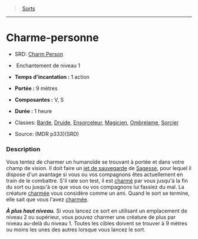 ﻿---
!SpellItem
Family: SpellHD
Level: 1
Type: Enchantement
CastingTime: 1 action
Range: 9 mètres
Components: V, S
Duration: 1 heure
Classes: '[Barde](hd_bard.md), [Druide](hd_druid.md), [Ensorceleur](hd_sorcerer.md), [Magicien](hd_wizard.md), [Ombrelame](hd_rogue_ombrelame.md), [Sorcier](hd_warlock.md)'
Id: spells_hd.md#charme-personne
ParentLink: spells_hd.md#sorts
Name: Charme-personne
ParentName: Sorts
NameLevel: 1
AltName: '[Charm Person](srd_spells_charm_person.md)'
Source: (MDR p333)(SRD)
Attributes:
  Name: Charme-personne
  Markdown: >+
    # <!--Name-->Charme-personne<!--/Name-->


    - SRD: <!--AltName-->[Charm Person](srd_spells_charm_person.md)<!--/AltName-->


    -  <!--Type-->Enchantement<!--/Type--> de niveau <!--Level-->1<!--/Level-->


    - **Temps d'incantation :** <!--CastingTime-->1 action<!--/CastingTime-->


    - **Portée :** <!--Range-->9 mètres<!--/Range-->


    - **Composantes :** <!--Components-->V, S<!--/Components-->


    - **Durée :** <!--Duration-->1 heure<!--/Duration-->


    - Classes: <!--Classes-->[Barde](hd_bard.md), [Druide](hd_druid.md), [Ensorceleur](hd_sorcerer.md), [Magicien](hd_wizard.md), [Ombrelame](hd_rogue_ombrelame.md), [Sorcier](hd_warlock.md)<!--/Classes-->


    - Source: <!--Source-->(MDR p333)(SRD)<!--/Source-->


    ### Description


    Vous tentez de charmer un humanoïde se trouvant à portée et dans votre champ de vision. Il doit faire un [jet de sauvegarde](hd_abilities_jets_de_sauvegarde.md) de [Sagesse](hd_abilities_wisdom.md), pour lequel il dispose d'un avantage si vous ou vos compagnons êtes actuellement en train de le combattre. S'il rate son test, il est [charmé](hd_conditions_charme.md) par vous jusqu'à la fin du sort ou jusqu'à ce que vous ou vos compagnons lui fassiez du mal. La créature [charmée](hd_conditions_charme.md) vous considère comme un ami. Quand le sort se termine, elle sait que vous l'avez [charmée](hd_conditions_charme.md).


    **_À plus haut niveau._** Si vous lancez ce sort en utilisant un emplacement de niveau 2 ou supérieur, vous pouvez charmer une créature de plus par niveau au-delà du niveau 1. Toutes les cibles doivent se trouver à 9 mètres ou moins les unes des autres lorsque vous lancez le sort.

  AltName: '[Charm Person](srd_spells_charm_person.md)'
  Type: Enchantement
  Level: 1
  CastingTime: 1 action
  Range: 9 mètres
  Components: V, S
  Duration: 1 heure
  Classes: '[Barde](hd_bard.md), [Druide](hd_druid.md), [Ensorceleur](hd_sorcerer.md), [Magicien](hd_wizard.md), [Ombrelame](hd_rogue_ombrelame.md), [Sorcier](hd_warlock.md)'
  Source: (MDR p333)(SRD)
AttributesDictionary: >+
  Name: Charme-personne

  Markdown: >+

    # <!--Name-->Charme-personne<!--/Name-->





    - SRD: <!--AltName-->[Charm Person](srd_spells_charm_person.md)<!--/AltName-->





    -  <!--Type-->Enchantement<!--/Type--> de niveau <!--Level-->1<!--/Level-->





    - **Temps d'incantation :** <!--CastingTime-->1 action<!--/CastingTime-->





    - **Portée :** <!--Range-->9 mètres<!--/Range-->





    - **Composantes :** <!--Components-->V, S<!--/Components-->





    - **Durée :** <!--Duration-->1 heure<!--/Duration-->





    - Classes: <!--Classes-->[Barde](hd_bard.md), [Druide](hd_druid.md), [Ensorceleur](hd_sorcerer.md), [Magicien](hd_wizard.md), [Ombrelame](hd_rogue_ombrelame.md), [Sorcier](hd_warlock.md)<!--/Classes-->





    - Source: <!--Source-->(MDR p333)(SRD)<!--/Source-->





    ### Description





    Vous tentez de charmer un humanoïde se trouvant à portée et dans votre champ de vision. Il doit faire un [jet de sauvegarde](hd_abilities_jets_de_sauvegarde.md) de [Sagesse](hd_abilities_wisdom.md), pour lequel il dispose d'un avantage si vous ou vos compagnons êtes actuellement en train de le combattre. S'il rate son test, il est [charmé](hd_conditions_charme.md) par vous jusqu'à la fin du sort ou jusqu'à ce que vous ou vos compagnons lui fassiez du mal. La créature [charmée](hd_conditions_charme.md) vous considère comme un ami. Quand le sort se termine, elle sait que vous l'avez [charmée](hd_conditions_charme.md).





    **_À plus haut niveau._** Si vous lancez ce sort en utilisant un emplacement de niveau 2 ou supérieur, vous pouvez charmer une créature de plus par niveau au-delà du niveau 1. Toutes les cibles doivent se trouver à 9 mètres ou moins les unes des autres lorsque vous lancez le sort.



  AltName: '[Charm Person](srd_spells_charm_person.md)'

  Type: Enchantement

  Level: 1

  CastingTime: 1 action

  Range: 9 mètres

  Components: V, S

  Duration: 1 heure

  Classes: '[Barde](hd_bard.md), [Druide](hd_druid.md), [Ensorceleur](hd_sorcerer.md), [Magicien](hd_wizard.md), [Ombrelame](hd_rogue_ombrelame.md), [Sorcier](hd_warlock.md)'

  Source: (MDR p333)(SRD)

---
> [Sorts](hd_spells.md)

---

# Charme-personne

- SRD: [Charm Person](srd_spells_charm_person.md)

-  Enchantement de niveau 1

- **Temps d'incantation :** 1 action

- **Portée :** 9 mètres

- **Composantes :** V, S

- **Durée :** 1 heure

- Classes: [Barde](hd_bard.md), [Druide](hd_druid.md), [Ensorceleur](hd_sorcerer.md), [Magicien](hd_wizard.md), [Ombrelame](hd_rogue_ombrelame.md), [Sorcier](hd_warlock.md)

- Source: (MDR p333)(SRD)

### Description

Vous tentez de charmer un humanoïde se trouvant à portée et dans votre champ de vision. Il doit faire un [jet de sauvegarde](hd_abilities_jets_de_sauvegarde.md) de [Sagesse](hd_abilities_wisdom.md), pour lequel il dispose d'un avantage si vous ou vos compagnons êtes actuellement en train de le combattre. S'il rate son test, il est [charmé](hd_conditions_charme.md) par vous jusqu'à la fin du sort ou jusqu'à ce que vous ou vos compagnons lui fassiez du mal. La créature [charmée](hd_conditions_charme.md) vous considère comme un ami. Quand le sort se termine, elle sait que vous l'avez [charmée](hd_conditions_charme.md).

**_À plus haut niveau._** Si vous lancez ce sort en utilisant un emplacement de niveau 2 ou supérieur, vous pouvez charmer une créature de plus par niveau au-delà du niveau 1. Toutes les cibles doivent se trouver à 9 mètres ou moins les unes des autres lorsque vous lancez le sort.

